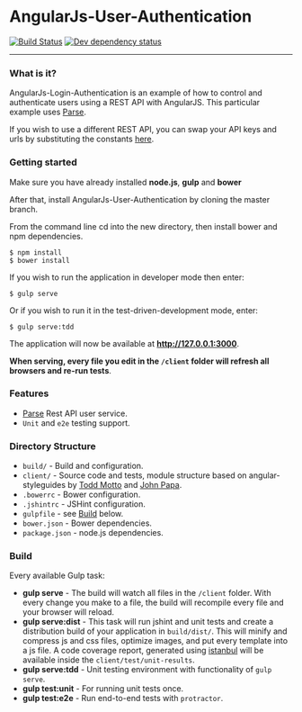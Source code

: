 # AngularJs-User-Authentication

[![Build Status](https://secure.travis-ci.org/ysdexlic/AngularJs-User-Authentication.svg)](http://travis-ci.org/ysdexlic/AngularJs-User-Authentication)
[![Dev dependency status](https://david-dm.org/ysdexlic/AngularJs-User-Authentication/dev-status.png)](https://david-dm.org/ysdexlic/AngularJs-User-Authentication#info=devDependencies "Dependency status")
***

### What is it?

AngularJs-Login-Authentication is an example of how to control and authenticate users using a REST API with AngularJS.
This particular example uses [Parse](https://parse.com).

If you wish to use a different REST API, you can swap your API keys and urls by substituting the constants [here](https://github.com/ysdexlic/AngularJs-User-Authentication/blob/master/client/src/common/services/api.module.js).

### Getting started

Make sure you have already installed **node.js**, **gulp** and **bower**

After that, install AngularJs-User-Authentication by cloning the master branch.

From the command line cd into the new directory, then install bower and npm dependencies.

    $ npm install
    $ bower install
    
If you wish to run the application in developer mode then enter:

    $ gulp serve

Or if you wish to run it in the test-driven-development mode, enter:

    $ gulp serve:tdd

The application will now be available at **http://127.0.0.1:3000**.

**When serving, every file you edit in the `/client` folder will refresh all browsers and re-run tests**.

### Features

* [Parse](https://Parse.com) Rest API user service.
* `Unit` and `e2e` testing support.

### Directory Structure

* `build/` - Build and configuration.
* `client/` - Source code and tests, module structure based on angular-styleguides by [Todd Motto](https://github.com/toddmotto/angular-styleguide) and [John Papa](https://github.com/johnpapa/angular-styleguide). 
* `.bowerrc` - Bower configuration.
* `.jshintrc` - JSHint configuration.
* `gulpfile` - see [Build](#Build) below.
* `bower.json` - Bower dependencies.
* `package.json` - node.js dependencies.

### <a name="Build"></a>Build

Every available Gulp task:

* **gulp serve** - The build will watch all files in the `/client` folder. With every change you make to a file, the build will recompile every file and your browser will reload.
* **gulp serve:dist** - This task will run jshint and unit tests and create a distribution build of your application in `build/dist/`. This will minify and compress js and css files, optimize images, and put every template into a js file.
A code coverage report, generated using [istanbul](https://github.com/gotwarlost/istanbul) will be available inside the `client/test/unit-results`.
* **gulp serve:tdd** - Unit testing environment with functionality of `gulp serve`.
* **gulp test:unit** - For running unit tests once.
* **gulp test:e2e** - Run end-to-end tests with `protractor`.
